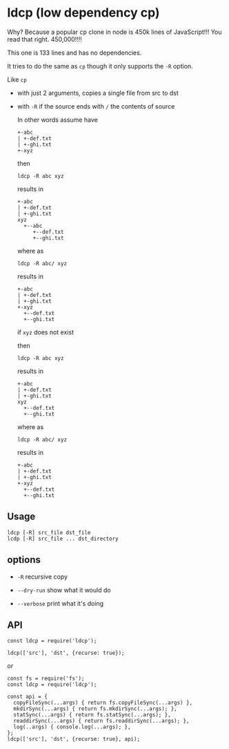 # ldcp (low dependency cp)

Why? Because a popular cp clone in node is 450k lines of JavaScript!!! You read that right. 450,000!!!!

This one is 133 lines and has no dependencies.

It tries to do the same as `cp` though it only supports the `-R` option.

Like `cp`

* with just 2 arguments, copies a single file from src to dst

* with `-R` if the source ends with `/` the contents of source

  In other words assume have


    ```
    +-abc
    | +-def.txt
    | +-ghi.txt
    +-xyz
    ```

  then

    ```
    ldcp -R abc xyz
    ```

  results in

    ```
    +-abc
    | +-def.txt
    | +-ghi.txt
    xyz
      +--abc
         +--def.txt
         +--ghi.txt
    ```

  where as

    ```
    ldcp -R abc/ xyz
    ```

  results in

    ```
    +-abc
    | +-def.txt
    | +-ghi.txt
    +-xyz
      +--def.txt
      +--ghi.txt
    ```

  if `xyz` does not exist

  then

    ```
    ldcp -R abc xyz
    ```

  results in

    ```
    +-abc
    | +-def.txt
    | +-ghi.txt
    xyz
      +--def.txt
      +--ghi.txt
    ```

  where as

    ```
    ldcp -R abc/ xyz
    ```

  results in

    ```
    +-abc
    | +-def.txt
    | +-ghi.txt
    +-xyz
      +--def.txt
      +--ghi.txt
    ```

## Usage

```
ldcp [-R] src_file dst_file
lcdp [-R] src_file ... dst_directory
```

## options

* `-R` recursive copy

* `--dry-run` show what it would do

* `--verbose` print what it's doing

## API

```
const ldcp = require('ldcp');

ldcp(['src'], 'dst', {recurse: true});
```

or

```
const fs = require('fs');
const ldcp = require('ldcp');

const api = {
  copyFileSync(...args) { return fs.copyFileSync(...args) },
  mkdirSync(...args) { return fs.mkdirSync(...args); },
  statSync(...args) { return fs.statSync(...args); },
  readdirSync(...args) { return fs.readdirSync(...args); },
  log(..args) { console.log(...args); },
};
ldcp(['src'], 'dst', {recurse: true}, api);
```
